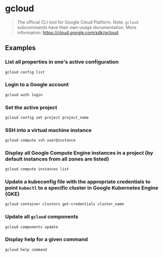 # gcloud

> The official CLI tool for Google Cloud Platform. Note: `gcloud` subcommands have their own usage documentation. More information: <https://cloud.google.com/sdk/gcloud>.

## Examples

### List all properties in one's active configuration

```bash
gcloud config list
```

### Login to a Google account

```bash
gcloud auth login
```

### Set the active project

```bash
gcloud config set project project_name
```

### SSH into a virtual machine instance

```bash
gcloud compute ssh user@instance
```

### Display all Google Compute Engine instances in a project (by default instances from all zones are listed)

```bash
gcloud compute instances list
```

### Update a kubeconfig file with the appropriate credentials to point `kubectl` to a specific cluster in Google Kubernetes Engine (GKE)

```bash
gcloud container clusters get-credentials cluster_name
```

### Update all `gcloud` components

```bash
gcloud components update
```

### Display help for a given command

```bash
gcloud help command
```
